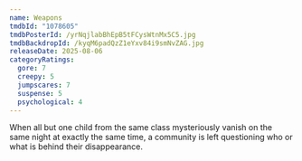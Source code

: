 ```yaml
---
name: Weapons
tmdbId: "1078605"
tmdbPosterId: /yrNqjlabBhEpB5tFCysWtnMx5C5.jpg
tmdbBackdropId: /kyqM6padQzZ1eYxv84i9smNvZAG.jpg
releaseDate: 2025-08-06
categoryRatings:
  gore: 7
  creepy: 5
  jumpscares: 7
  suspense: 5
  psychological: 4
---
```

When all but one child from the same class mysteriously vanish on the same night at exactly the same time, a community is left questioning who or what is behind their disappearance.